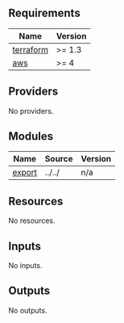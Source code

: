 <!-- BEGIN_TF_DOCS -->
## Requirements

| Name | Version |
|------|---------|
| <a name="requirement_terraform"></a> [terraform](#requirement\_terraform) | >= 1.3 |
| <a name="requirement_aws"></a> [aws](#requirement\_aws) | >= 4 |

## Providers

No providers.

## Modules

| Name | Source | Version |
|------|--------|---------|
| <a name="module_export"></a> [export](#module\_export) | ../../ | n/a |

## Resources

No resources.

## Inputs

No inputs.

## Outputs

No outputs.
<!-- END_TF_DOCS -->